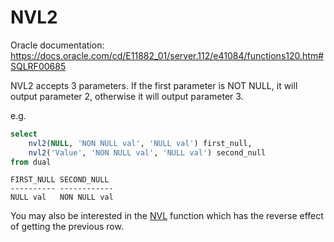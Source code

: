 # NVL2

Oracle documentation: https://docs.oracle.com/cd/E11882_01/server.112/e41084/functions120.htm#SQLRF00685

NVL2 accepts 3 parameters. If the first parameter is NOT NULL, it will output parameter 2, otherwise it will output parameter 3.

e.g.

```sql
select
    nvl2(NULL, 'NON NULL val', 'NULL val') first_null,
    nvl2('Value', 'NON NULL val', 'NULL val') second_null
from dual
```
```
FIRST_NULL SECOND_NULL
---------- ------------
NULL val   NON NULL val
```

You may also be interested in the [NVL](NVL.md) function which has the reverse effect of getting the previous row.
